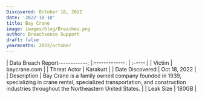 ```yaml
---
Discovered: October 18, 2022
date: '2022-10-18'
title: Bay Crane
image: images/blog/Breaches.png
author: Breachsense Support
draft: false
yearmonths: 2022/october
---
```


| Data Breach Report------------:     |:-------------:    | :-----:|
| Victim      | baycrane.com      | 
| Threat Actor      | Karakurt      | 
| Date Discovered      | Oct 18, 2022      | 
| Description      | Bay Crane is a family owned company founded in 1939, specializing in crane rental, specialized transportation, and construction industries throughout the Northeastern United States.       | 
| Leak Size      | 180GB      | 

